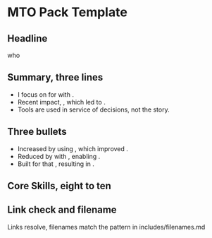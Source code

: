 # MTO Pack Template

## Headline
<Mirror JD title> who <business value>

## Summary, three lines
- I focus on <their problem> for <stakeholders> with <methods>.
- Recent impact, <one number with direction>, which led to <business outcome>.
- Tools are used in service of decisions, not the story.

## Three bullets
- Increased <metric> by <x> using <method>, which improved <KPI>.
- Reduced <time or cost> by <x> with <tool>, enabling <benefit>.
- Built <artifact> for <stakeholder> that <action>, resulting in <impact>.

## Core Skills, eight to ten
<paste overlay or pick from achievements and verbs>

## Link check and filename
Links resolve, filenames match the pattern in includes/filenames.md
